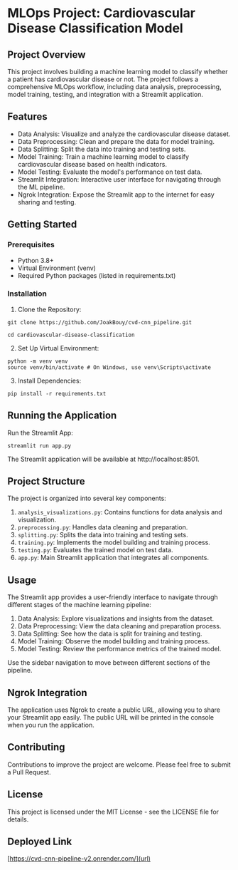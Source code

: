 # MLOps Project: Cardiovascular Disease Classification Model

## Project Overview
This project involves building a machine learning model to classify whether a patient has cardiovascular disease or not. The project follows a comprehensive MLOps workflow, including data analysis, preprocessing, model training, testing, and integration with a Streamlit application.

## Features
- Data Analysis: Visualize and analyze the cardiovascular disease dataset.
- Data Preprocessing: Clean and prepare the data for model training.
- Data Splitting: Split the data into training and testing sets.
- Model Training: Train a machine learning model to classify cardiovascular disease based on health indicators.
- Model Testing: Evaluate the model's performance on test data.
- Streamlit Integration: Interactive user interface for navigating through the ML pipeline.
- Ngrok Integration: Expose the Streamlit app to the internet for easy sharing and testing.

## Getting Started

### Prerequisites
- Python 3.8+
- Virtual Environment (venv)
- Required Python packages (listed in requirements.txt)

### Installation
1. Clone the Repository:

```
git clone https://github.com/JoakBouy/cvd-cnn_pipeline.git

cd cardiovascular-disease-classification
 ```
2. Set Up Virtual Environment:

```
python -m venv venv
source venv/bin/activate # On Windows, use venv\Scripts\activate
```
3. Install Dependencies:

```
pip install -r requirements.txt
```
## Running the Application

Run the Streamlit App:
```
streamlit run app.py
```
The Streamlit application will be available at http://localhost:8501.

## Project Structure

The project is organized into several key components:

1. `analysis_visualizations.py`: Contains functions for data analysis and visualization.
2. `preprocessing.py`: Handles data cleaning and preparation.
3. `splitting.py`: Splits the data into training and testing sets.
4. `training.py`: Implements the model building and training process.
5. `testing.py`: Evaluates the trained model on test data.
6. `app.py`: Main Streamlit application that integrates all components.

## Usage

The Streamlit app provides a user-friendly interface to navigate through different stages of the machine learning pipeline:

1. Data Analysis: Explore visualizations and insights from the dataset.
2. Data Preprocessing: View the data cleaning and preparation process.
3. Data Splitting: See how the data is split for training and testing.
4. Model Training: Observe the model building and training process.
5. Model Testing: Review the performance metrics of the trained model.

Use the sidebar navigation to move between different sections of the pipeline.

## Ngrok Integration

The application uses Ngrok to create a public URL, allowing you to share your Streamlit app easily. The public URL will be printed in the console when you run the application.

## Contributing

Contributions to improve the project are welcome. Please feel free to submit a Pull Request.

## License

This project is licensed under the MIT License - see the LICENSE file for details.

## Deployed Link

[https://cvd-cnn-pipeline-v2.onrender.com/](url)



